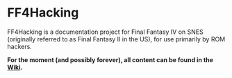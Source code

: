 # FF4Hacking
FF4Hacking is a documentation project for Final Fantasy IV on SNES (originally referred to as Final Fantasy II in the US), for use primarily by ROM hackers.

<b>For the moment (and possibly forever), all content can be found in the [Wiki](https://github.com/GameHackingDotOrg/FF4Hacking/wiki).</b>
